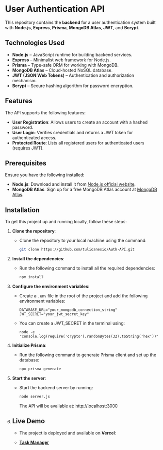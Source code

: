 # User Authentication API

This repository contains the **backend** for a user authentication system built with **Node.js**, **Express**, **Prisma**, **MongoDB Atlas**, **JWT**, and **Bcrypt**.

## Technologies Used

- **Node.js** – JavaScript runtime for building backend services.
- **Express** – Minimalist web framework for Node.js.
- **Prisma** – Type-safe ORM for working with MongoDB.
- **MongoDB Atlas** – Cloud-hosted NoSQL database.
- **JWT (JSON Web Tokens)** – Authentication and authorization mechanism.
- **Bcrypt** – Secure hashing algorithm for password encryption.

## Features

The API supports the following features:

- **User Registration**: Allows users to create an account with a hashed password.
- **User Login**: Verifies credentials and returns a JWT token for authenticated access.
- **Protected Route**: Lists all registered users for authenticated users (requires JWT).

## Prerequisites

Ensure you have the following installed:

- **Node.js**: Download and install it from [Node.js official website](https://nodejs.org/).
- **MongoDB Atlas**: Sign up for a free MongoDB Atlas account at [MongoDB Atlas](https://www.mongodb.com/cloud/atlas).

## Installation

To get this project up and running locally, follow these steps:

1. **Clone the repository**:
   - Clone the repository to your local machine using the command: 
     ```bash
     git clone https://github.com/tulioanesio/Auth-API.git
     ```

2. **Install the dependencies**:
   - Run the following command to install all the required dependencies:
     ```bash
     npm install
     ```

3. **Configure the environment variables**:
   - Create a `.env` file in the root of the project and add the following environment variables:
     ```.env
     DATABASE_URL="your_mongodb_connection_string"
     JWT_SECRET="your_jwt_secret_key"
     ```
   - You can create a JWT_SECRET in the terminal using:
     ```
     node -e "console.log(require('crypto').randomBytes(32).toString('hex'))"
     ```
  
4. **Initialize Prisma**:
   - Run the following command to generate Prisma client and set up the database:
     ```bash
     npx prisma generate
     ```
    
5. **Start the server**:
   - Start the backend server by running:
     ```bash
     node server.js
     ```
     The API will be available at: [http://localhost:3000](http://localhost:3000)

6. ## Live Demo

   - The project is deployed and available on **Vercel**:

   - [**Task Manager**](https://task-manager-sable-mu.vercel.app/)
